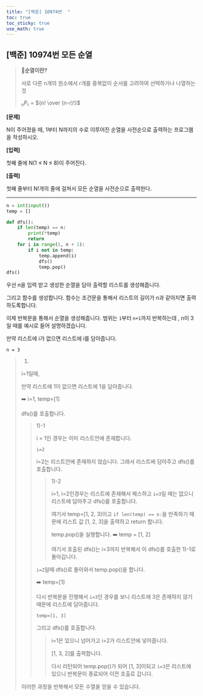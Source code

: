 ```yaml
---
title: "[백준] 10974번  "
toc: true
toc_sticky: true
use_math: true
---
```


## [백준] 10974번 모든 순열

> **📌순열이란?**
>
> 서로 다른 n개의 원소에서 r개를 중복없이 순서를 고려하여 선택하거나 나열하는 것
>
> <sub>n</sub>P<sub>r</sub> = ${n! \over (n-r)!}$

**[문제]**

N이 주어졌을 때, 1부터 N까지의 수로 이루어진 순열을 사전순으로 출력하는 프로그램을 작성하시오.

**[입력]**

첫째 줄에 N(1 ≤ N ≤ 8)이 주어진다. 

**[출력]**

첫째 줄부터 N!개의 줄에 걸쳐서 모든 순열을 사전순으로 출력한다.

---

``` python
n = int(input())
temp = []

def dfs():
    if len(temp) == n:
        print(*temp)
        return
    for i in range(1, n + 1):
        if i not in temp:
            temp.append(i)
            dfs()
            temp.pop()
dfs()
```

우선 n을 입력 받고 생성한 순열을 담아 출력할 리스트를 생성해줍니다.

그리고 함수를 생성합니다.  함수는 조건문을 통해서 리스트의 길이가 n과 같아지면 출력하도록합니다.

이제 반복문을 통해서 순열을 생성해줍니다. 범위는 `1`부터 `n+1`까지 반복하는데 , n이 3일 때를 예시로 들어 설명하겠습니다.

만약 리스트에 i가 없으면 리스트에 i를 담아줍니다.

`n = 3`

> 1)
>
> i=1일때,
>
> 만약 리스트에 1이 없으면 리스트에 1을 담아줍니다.
>
> ➡️ i=1, temp=[1]
>
> dfs()를 호출합니다.
>
> > 1)-1
> >
> > i = 1인 경우는 이미 리스트안에 존재합니다.
> >
> > `i=2`
> >
> > i=2는 리스트안에 존재하지 않습니다. 그래서 리스트에 담아주고 dfs()를 호출합니다.
> >
> > > 1)-2
> > >
> > > i=1, i=2인경우는 리스트에 존재해서 패스하고 `i=3`일 때는 없으니 리스트에 담아주고 dfs()를 호출합니다.
> > >
> > > 여기서 temp=[1, 2, 3]이고  `if len(temp) == n:`을 만족하기 때문에 리스트 값 [1, 2, 3]을 출력하고 return 합니다.
> > >
> > > temp.pop()을 실행합니다. ➡️ temp = [1, 2]
> > >
> > > 여기서 호출된 dfs()는 i=3까지 반복해서 이 dfs()를 호출한  1)-1로 돌아갑니다.
> >
> > `i=2`일때 dfs()로 돌아와서 temp.pop()을 합니다.
> >
> > ➡️ temp=[1]
> >
> > 다시 반복문을 진행해서 `i=3`인 경우를 보니 리스트에 3은 존재하지 않기 때문에 리스트에 담아줍니다.
> >
> > `temp=[1, 3]`
> >
> > 그리고 dfs()를 호출합니다.
> >
> > > i=1은 있으니 넘어가고 i=2가 리스트안에 넣어줍니다.
> > >
> > > [1, 3, 2]를 출력합니다.
> > >
> > > 다시 리턴되어 temp.pop()가 되어 [1, 3]이되고 `i=3`은 리스트에 있으니 반복문이 종료되어 이전 호출로 갑니다.
>
> 이러한 과정을 반복해서 모든 수열을 얻을 수 있습니다.